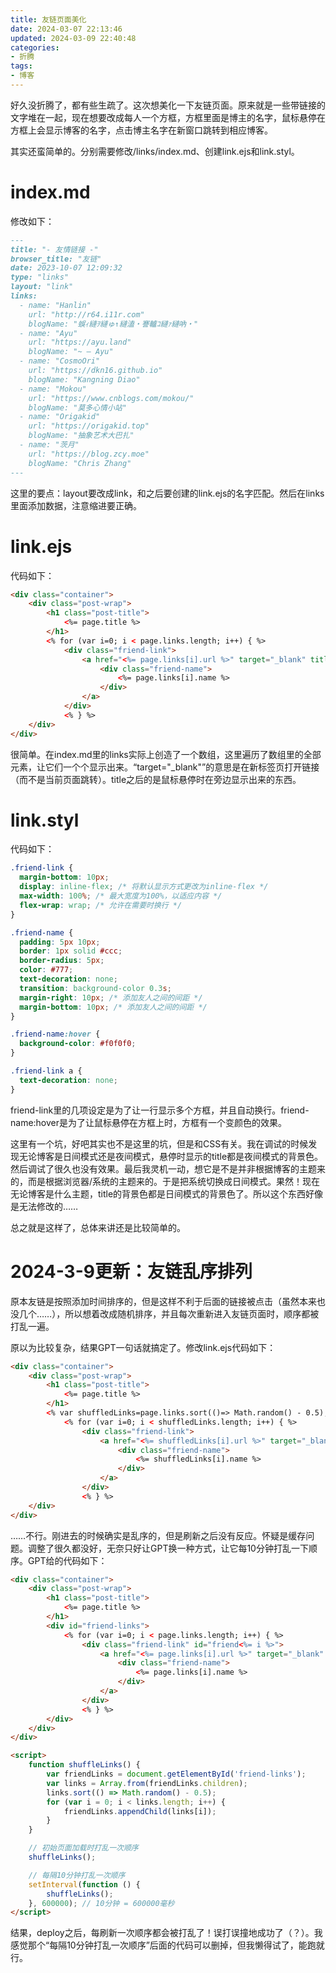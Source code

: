 ```yaml
---
title: 友链页面美化
date: 2024-03-07 22:13:46
updated: 2024-03-09 22:40:48
categories:
- 折腾
tags:
- 博客
---
```


好久没折腾了，都有些生疏了。这次想美化一下友链页面。原来就是一些带链接的文字堆在一起，现在想要改成每人一个方框，方框里面是博主的名字，鼠标悬停在方框上会显示博客的名字，点击博主名字在新窗口跳转到相应博客。

其实还蛮简单的。分别需要修改/links/index.md、创建link.ejs和link.styl。

# index.md

修改如下：

```markdown
---
title: "- 友情链接 -"
browser_title: "友链"
date: 2023-10-07 12:09:32
type: "links"
layout: "link"
links:
  - name: "Hanlin"
    url: "http://r64.i11r.com"
    blogName: "蜈ｨ縺ｦ縺ゅ↑縺溘・謇轤ｺ縺ｧ縺吶・"
  - name: "Ayu"
    url: "https://ayu.land"
    blogName: "~ — Ayu"
  - name: "CosmoOri"
    url: "https://dkn16.github.io"
    blogName: "Kangning Diao"
  - name: "Mokou"
    url: "https://www.cnblogs.com/mokou/"
    blogName: "莫多心情小站"
  - name: "Origakid"
    url: "https://origakid.top"
    blogName: "抽象艺术大巴扎"
  - name: "茨月"
    url: "https://blog.zcy.moe"
    blogName: "Chris Zhang"
---
```

这里的要点：layout要改成link，和之后要创建的link.ejs的名字匹配。然后在links里面添加数据，注意缩进要正确。

# link.ejs

代码如下：

```html
<div class="container">
    <div class="post-wrap">
        <h1 class="post-title">
            <%= page.title %>
        </h1>
        <% for (var i=0; i < page.links.length; i++) { %>
            <div class="friend-link">
                <a href="<%= page.links[i].url %>" target="_blank" title="<%= page.links[i].blogName %>">
                    <div class="friend-name">
                        <%= page.links[i].name %>
                    </div>
                </a>
            </div>
            <% } %>
    </div>
</div>
```

很简单。在index.md里的links实际上创造了一个数组，这里遍历了数组里的全部元素，让它们一个个显示出来。“target="_blank"”的意思是在新标签页打开链接（而不是当前页面跳转）。title之后的是鼠标悬停时在旁边显示出来的东西。

# link.styl

代码如下：

```css
.friend-link {
  margin-bottom: 10px;
  display: inline-flex; /* 将默认显示方式更改为inline-flex */
  max-width: 100%; /* 最大宽度为100%，以适应内容 */
  flex-wrap: wrap; /* 允许在需要时换行 */
}

.friend-name {
  padding: 5px 10px;
  border: 1px solid #ccc;
  border-radius: 5px;
  color: #777;
  text-decoration: none;
  transition: background-color 0.3s;
  margin-right: 10px; /* 添加友人之间的间距 */
  margin-bottom: 10px; /* 添加友人之间的间距 */
}

.friend-name:hover {
  background-color: #f0f0f0; 
}

.friend-link a {
  text-decoration: none;
}
```

friend-link里的几项设定是为了让一行显示多个方框，并且自动换行。friend-name:hover是为了让鼠标悬停在方框上时，方框有一个变颜色的效果。

这里有一个坑，好吧其实也不是这里的坑，但是和CSS有关。我在调试的时候发现无论博客是日间模式还是夜间模式，悬停时显示的title都是夜间模式的背景色。然后调试了很久也没有效果。最后我灵机一动，想它是不是并非根据博客的主题来的，而是根据浏览器/系统的主题来的。于是把系统切换成日间模式。果然！现在无论博客是什么主题，title的背景色都是日间模式的背景色了。所以这个东西好像是无法修改的……

总之就是这样了，总体来讲还是比较简单的。

# 2024-3-9更新：友链乱序排列
原本友链是按照添加时间排序的，但是这样不利于后面的链接被点击（虽然本来也没几个……），所以想着改成随机排序，并且每次重新进入友链页面时，顺序都被打乱一遍。

原以为比较复杂，结果GPT一句话就搞定了。修改link.ejs代码如下：

```html
<div class="container">
    <div class="post-wrap">
        <h1 class="post-title">
            <%= page.title %>
        </h1>
        <% var shuffledLinks=page.links.sort(()=> Math.random() - 0.5); %>
            <% for (var i=0; i < shuffledLinks.length; i++) { %>
                <div class="friend-link">
                    <a href="<%= shuffledLinks[i].url %>" target="_blank" title="<%= shuffledLinks[i].blogName %>">
                        <div class="friend-name">
                            <%= shuffledLinks[i].name %>
                        </div>
                    </a>
                </div>
                <% } %>
    </div>
</div>
```

……不行。刚进去的时候确实是乱序的，但是刷新之后没有反应。怀疑是缓存问题。调整了很久都没好，无奈只好让GPT换一种方式，让它每10分钟打乱一下顺序。GPT给的代码如下：

```html
<div class="container">
    <div class="post-wrap">
        <h1 class="post-title">
            <%= page.title %>
        </h1>
        <div id="friend-links">
            <% for (var i=0; i < page.links.length; i++) { %>
                <div class="friend-link" id="friend<%= i %>">
                    <a href="<%= page.links[i].url %>" target="_blank" title="<%= page.links[i].blogName %>">
                        <div class="friend-name">
                            <%= page.links[i].name %>
                        </div>
                    </a>
                </div>
                <% } %>
        </div>
    </div>
</div>

<script>
    function shuffleLinks() {
        var friendLinks = document.getElementById('friend-links');
        var links = Array.from(friendLinks.children);
        links.sort(() => Math.random() - 0.5);
        for (var i = 0; i < links.length; i++) {
            friendLinks.appendChild(links[i]);
        }
    }

    // 初始页面加载时打乱一次顺序
    shuffleLinks();

    // 每隔10分钟打乱一次顺序
    setInterval(function () {
        shuffleLinks();
    }, 600000); // 10分钟 = 600000毫秒
</script>
```

结果，deploy之后，每刷新一次顺序都会被打乱了！误打误撞地成功了（？）。我感觉那个“每隔10分钟打乱一次顺序”后面的代码可以删掉，但我懒得试了，能跑就行。